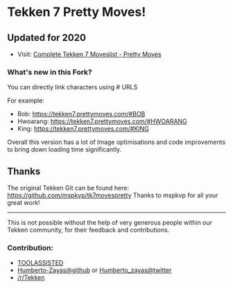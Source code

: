 # Tekken 7 Pretty Moves!

## Updated for 2020

- Visit: [Complete Tekken 7 Moveslist - Pretty Moves](https://tekken7.prettymoves.com/#)


### What's new in this Fork?

You can directly link characters using # URLS

For example:

* Bob: https://tekken7.prettymoves.com/#BOB
* Hwoarang: https://tekken7.prettymoves.com/#HWOARANG
* King: https://tekken7.prettymoves.com/#KING

Overall this version has a lot of Image optimisations and code improvements to bring down loading time significantly.



## Thanks

The original Tekken Git can be found here: https://github.com/mspkvp/tk7movespretty
Thanks to mspkvp for all your great work!

---

This is not possible without the help of very generous people within our Tekken community, for their feedback and contributions.

### Contribution:

- [TOOLASSlSTED](https://toolassisted.github.io/T7/)
- [Humberto-Zayas@github](https://github.com/Humberto-Zayas) or [Humberto_zayas@twitter](https://twitter.com/Humberto_zayas)
- [/r/Tekken](https://reddit.com/r/tekken)


